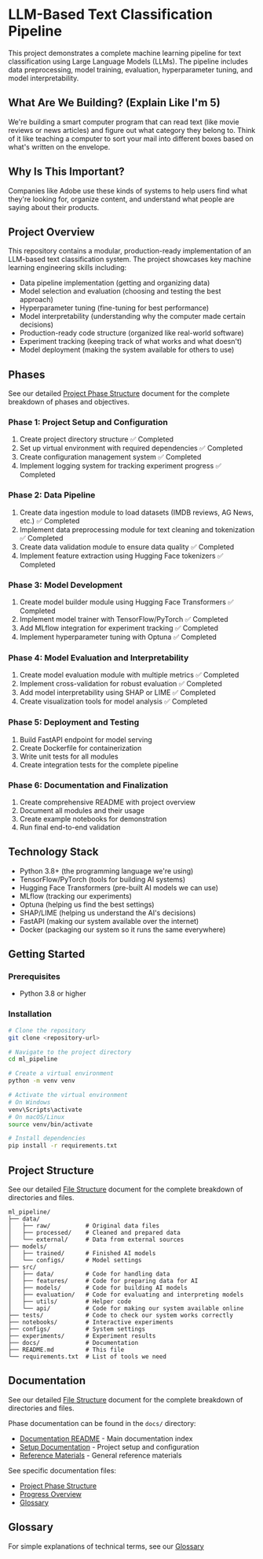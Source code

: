 # LLM-Based Text Classification Pipeline

This project demonstrates a complete machine learning pipeline for text classification using Large Language Models (LLMs). The pipeline includes data preprocessing, model training, evaluation, hyperparameter tuning, and model interpretability.

## What Are We Building? (Explain Like I'm 5)
We're building a smart computer program that can read text (like movie reviews or news articles) and figure out what category they belong to. Think of it like teaching a computer to sort your mail into different boxes based on what's written on the envelope.

## Why Is This Important?
Companies like Adobe use these kinds of systems to help users find what they're looking for, organize content, and understand what people are saying about their products.

## Project Overview

This repository contains a modular, production-ready implementation of an LLM-based text classification system. The project showcases key machine learning engineering skills including:

- Data pipeline implementation (getting and organizing data)
- Model selection and evaluation (choosing and testing the best approach)
- Hyperparameter tuning (fine-tuning for best performance)
- Model interpretability (understanding why the computer made certain decisions)
- Production-ready code structure (organized like real-world software)
- Experiment tracking (keeping track of what works and what doesn't)
- Model deployment (making the system available for others to use)

## Phases

See our detailed [Project Phase Structure](docs/project_phases.md) document for the complete breakdown of phases and objectives.

### Phase 1: Project Setup and Configuration
1. Create project directory structure ✅ Completed
2. Set up virtual environment with required dependencies ✅ Completed
3. Create configuration management system ✅ Completed
4. Implement logging system for tracking experiment progress ✅ Completed

### Phase 2: Data Pipeline
1. Create data ingestion module to load datasets (IMDB reviews, AG News, etc.) ✅ Completed
2. Implement data preprocessing module for text cleaning and tokenization ✅ Completed
3. Create data validation module to ensure data quality ✅ Completed
4. Implement feature extraction using Hugging Face tokenizers ✅ Completed

### Phase 3: Model Development
1. Create model builder module using Hugging Face Transformers ✅ Completed
2. Implement model trainer with TensorFlow/PyTorch ✅ Completed
3. Add MLflow integration for experiment tracking ✅ Completed
4. Implement hyperparameter tuning with Optuna ✅ Completed

### Phase 4: Model Evaluation and Interpretability
1. Create model evaluation module with multiple metrics ✅ Completed
2. Implement cross-validation for robust evaluation ✅ Completed
3. Add model interpretability using SHAP or LIME ✅ Completed
4. Create visualization tools for model analysis ✅ Completed

### Phase 5: Deployment and Testing
1. Build FastAPI endpoint for model serving
2. Create Dockerfile for containerization
3. Write unit tests for all modules
4. Create integration tests for the complete pipeline

### Phase 6: Documentation and Finalization
1. Create comprehensive README with project overview
2. Document all modules and their usage
3. Create example notebooks for demonstration
4. Run final end-to-end validation

## Technology Stack

- Python 3.8+ (the programming language we're using)
- TensorFlow/PyTorch (tools for building AI systems)
- Hugging Face Transformers (pre-built AI models we can use)
- MLflow (tracking our experiments)
- Optuna (helping us find the best settings)
- SHAP/LIME (helping us understand the AI's decisions)
- FastAPI (making our system available over the internet)
- Docker (packaging our system so it runs the same everywhere)

## Getting Started

### Prerequisites
- Python 3.8 or higher

### Installation
```bash
# Clone the repository
git clone <repository-url>

# Navigate to the project directory
cd ml_pipeline

# Create a virtual environment
python -m venv venv

# Activate the virtual environment
# On Windows
venv\Scripts\activate
# On macOS/Linux
source venv/bin/activate

# Install dependencies
pip install -r requirements.txt
```

## Project Structure

See our detailed [File Structure](docs/file_structure.md) document for the complete breakdown of directories and files.

```
ml_pipeline/
├── data/
│   ├── raw/          # Original data files
│   ├── processed/    # Cleaned and prepared data
│   └── external/     # Data from external sources
├── models/
│   ├── trained/      # Finished AI models
│   └── configs/      # Model settings
├── src/
│   ├── data/         # Code for handling data
│   ├── features/     # Code for preparing data for AI
│   ├── models/       # Code for building AI models
│   ├── evaluation/   # Code for evaluating and interpreting models
│   ├── utils/        # Helper code
│   └── api/          # Code for making our system available online
├── tests/            # Code to check our system works correctly
├── notebooks/        # Interactive experiments
├── configs/          # System settings
├── experiments/      # Experiment results
├── docs/             # Documentation
├── README.md         # This file
└── requirements.txt  # List of tools we need
```

## Documentation

See our detailed [File Structure](docs/reference/file_structure.md) document for the complete breakdown of directories and files.

Phase documentation can be found in the `docs/` directory:
- [Documentation README](docs/README.md) - Main documentation index
- [Setup Documentation](docs/setup/) - Project setup and configuration
- [Reference Materials](docs/reference/) - General reference materials

See specific documentation files:
- [Project Phase Structure](docs/reference/project_phases.md)
- [Progress Overview](docs/reference/progress_overview.md)
- [Glossary](docs/reference/glossary.md)

## Glossary

For simple explanations of technical terms, see our [Glossary](docs/glossary.md)